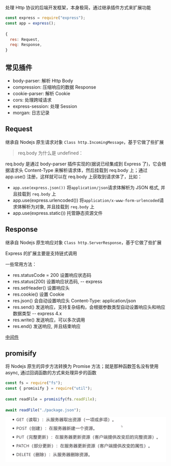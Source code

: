 处理 Http 协议的后端开发框架，本身极简，通过继承插件方式来扩展功能

```js
const express = require("express");
const app = express();

{
  res: Request,
  req: Response,
}
```

## 常见插件

- body-parser: 解析 Http Body
- compression: 压缩响应的数据 Response
- cookie-parser: 解析 Cookie
- cors: 处理跨域请求
- express-session: 处理 Session
- morgan: 日志记录

## Request

继承自 Nodejs 原生请求对象 `Class http.IncomingMessage`，基于它做了些扩展

> req.body 为什么是 undefined：

req.body 是通过 body-parser 插件实现的(据说已经集成到 Express 了)，它会根据请求头 Content-Type 来解析请求体，然后挂载到 req.body 上；通过 app.use() 注册，这样就可以在 req.body 上获取到请求体了，比如：

- `app.use(express.json())` 将`application/json`请求体解析为 JSON 格式, 并且挂载到 `req.body` 上
- app.use(express.urlencoded()) 将`application/x-www-form-urlencoded`请求体解析为对象, 并且挂载到 `req.body` 上
- app.use(express.static()) 托管静态资源文件

## Response

继承自 Nodejs 原生响应对象 `Class http.ServerResponse`，基于它做了些扩展

Express 的扩展主要是支持链式调用

一些常用方法：

- res.statusCode = 200 设置响应状态码
- res.status(200) 设置响应状态码, -- express
- res.setHeader() 设置响应头
- res.cookie() 设置 Cookie
- res.json() 会自动设置响应头 Content-Type: application/json
- res.send() 发送响应，支持复杂结构，会根据参数类型自动设置响应头和响应数据类型 -- express 4.x
- res.write() 发送响应，可以多次调用
- res.end() 发送响应, 并且结束响应

[中间件](./Express-middleware.md)

## promisify

将 Nodejs 原生的异步方法转换为 Promise 方法；就是那种函数签名没有使用 async, 通过回调函数的方式来处理异步的函数

```js
const fs = require("fs");
const { promisify } = require("util");

const readFile = promisify(fs.readFile);

await readFile("./package.json");
```

![RESTful](image.png)
